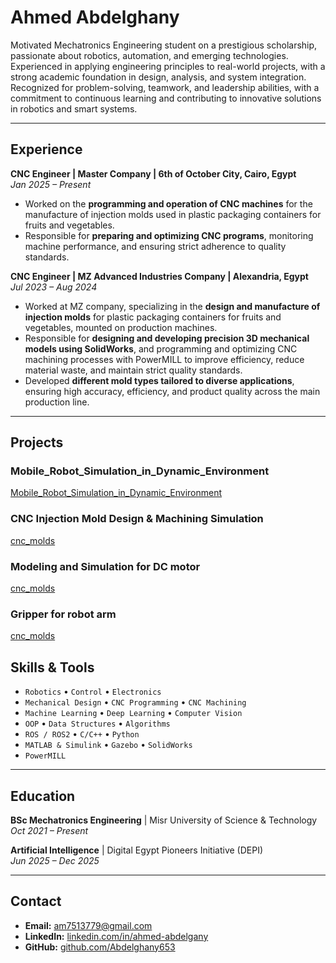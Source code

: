 # Ahmed Abdelghany

Motivated Mechatronics Engineering student on a prestigious scholarship, passionate about robotics, automation, and emerging technologies. Experienced in applying engineering principles to real-world projects, with a strong academic foundation in design, analysis, and system integration. Recognized for problem-solving, teamwork, and leadership abilities, with a commitment to continuous learning and contributing to innovative solutions in robotics and smart systems.

---

## **Experience**
**CNC Engineer | Master Company | 6th of October City, Cairo, Egypt**  
*Jan 2025 – Present*  
- Worked on the **programming and operation of CNC machines** for the manufacture of injection molds used in plastic packaging containers for fruits and vegetables.  
- Responsible for **preparing and optimizing CNC programs**, monitoring machine performance, and ensuring strict adherence to quality standards.  

**CNC Engineer | MZ Advanced Industries Company | Alexandria, Egypt**  
*Jul 2023 – Aug 2024*  
- Worked at MZ company, specializing in the **design and manufacture of injection molds** for plastic packaging containers for fruits and vegetables, mounted on production machines.  
- Responsible for **designing and developing precision 3D mechanical models using SolidWorks**, and programming and optimizing CNC machining processes with PowerMILL to improve efficiency, reduce material waste, and maintain strict quality standards.  
- Developed **different mold types tailored to diverse applications**, ensuring high accuracy, efficiency, and product quality across the main production line.  

---

## **Projects**
### Mobile_Robot_Simulation_in_Dynamic_Environment
[Mobile_Robot_Simulation_in_Dynamic_Environment](https://github.com/Abdelghany653/Mobile_Robot_Simulation_in_Dynamic_Environment)

### CNC Injection Mold Design & Machining Simulation
[cnc_molds](https://github.com/Abdelghany653/cnc_molds)

### Modeling and Simulation for DC motor
[cnc_molds](https://github.com/Abdelghany653/cnc_molds)
### Gripper for robot arm
[cnc_molds](https://github.com/Abdelghany653/cnc_molds)
### 

## Skills & Tools

- `Robotics`            • `Control`            • `Electronics`
- `Mechanical Design`   • `CNC Programming`    • `CNC Machining`
- `Machine Learning`    • `Deep Learning`      • `Computer Vision`
- `OOP`                 • `Data Structures`    • `Algorithms`
- `ROS / ROS2`          • `C/C++`              • `Python`
- `MATLAB & Simulink`   • `Gazebo`             • `SolidWorks`
- `PowerMILL`

---

## **Education**
**BSc Mechatronics Engineering** | Misr University of Science & Technology  
*Oct 2021 – Present*  

**Artificial Intelligence** | Digital Egypt Pioneers Initiative (DEPI)  
*Jun 2025 – Dec 2025*  

---

## **Contact**
- **Email:** am7513779@gmail.com  
- **LinkedIn:** [linkedin.com/in/ahmed-abdelgany](https://www.linkedin.com/in/ahmed-abdelgany/)  
- **GitHub:** [github.com/Abdelghany653](#)  

